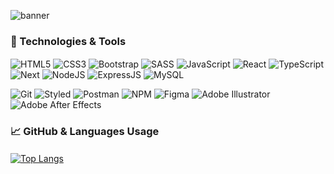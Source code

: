 ![banner](https://user-images.githubusercontent.com/86780871/177656842-35deedea-deeb-44d2-b4cb-4724f53465c9.gif)

### 🔧 Technologies & Tools <img src="spacer.png" alt="spacer" width="1500" height="2"/>
![HTML5](https://img.shields.io/badge/html5-2D3136.svg?style=for-the-badge&logo=html5&logoColor=23E34F26)
![CSS3](https://img.shields.io/badge/css3-2D3136.svg?style=for-the-badge&logo=css3&logoColor=563D7C)
![Bootstrap](https://img.shields.io/badge/bootstrap-2D3136.svg?style=for-the-badge&logo=bootstrap&logoColor=23563D7C)
![SASS](https://img.shields.io/badge/SASS-2D3136.svg?style=for-the-badge&logo=SASS&logoColor=hotpink)
![JavaScript](https://img.shields.io/badge/javascript-2D3136.svg?style=for-the-badge&logo=javascript&logoColor=F7DF1E)
![React](https://img.shields.io/badge/React-2D3136?style=for-the-badge&logo=react&logoColor=61DAFB)
![TypeScript](https://img.shields.io/badge/TypeScript-2D3136?style=for-the-badge&logo=typescript&logoColor=3178C6)
![Next](https://img.shields.io/badge/next-2D3136?style=for-the-badge&logo=next.js&logoColor=FFFFFF)
![NodeJS](https://img.shields.io/badge/Node-2D3136?style=for-the-badge&logo=Node.js&logoColor=43853D)
![ExpressJS](https://img.shields.io/badge/express-2D3136?style=for-the-badge&logo=express&logoColor=FFF)
![MySQL](https://img.shields.io/badge/mysql-2D3136.svg?style=for-the-badge&logo=mysql&logoColor=5DA6DE)

![Git](https://img.shields.io/badge/GIT-2D3136.svg?style=for-the-badge&logo=git&logoColor=white)
![Styled](https://img.shields.io/badge/styled_components-2D3136.svg?style=for-the-badge&logo=styled-components&logoColor=white)
![Postman](https://img.shields.io/badge/postman-2D3136.svg?style=for-the-badge&logo=postman&logoColor=white)
![NPM](https://img.shields.io/badge/npm-2D3136.svg?style=for-the-badge&logo=data:image/svg%2bxml;base64,PHN2ZyByb2xlPSJpbWciIHZpZXdCb3g9IjAgMCAyNCAyNCIgZmlsbD0id2hpdGUiIHhtbG5zPSJodHRwOi8vd3d3LnczLm9yZy8yMDAwL3N2ZyI+PHRpdGxlPm5wbTwvdGl0bGU+PHBhdGggZD0iTTEuNzYzIDBDLjc4NiAwIDAgLjc4NiAwIDEuNzYzdjIwLjQ3NEMwIDIzLjIxNC43ODYgMjQgMS43NjMgMjRoMjAuNDc0Yy45NzcgMCAxLjc2My0uNzg2IDEuNzYzLTEuNzYzVjEuNzYzQzI0IC43ODYgMjMuMjE0IDAgMjIuMjM3IDB6TTUuMTMgNS4zMjNsMTMuODM3LjAxOS0uMDA5IDEzLjgzNmgtMy40NjRsLjAxLTEwLjM4MmgtMy40NTZMMTIuMDQgMTkuMTdINS4xMTN6Ii8+PC9zdmc+)
![Figma](https://img.shields.io/badge/figma-2D3136.svg?style=for-the-badge&logo=figma&logoColor=white)
![Adobe Illustrator](https://img.shields.io/badge/adobe%20illustrator-2D3136.svg?style=for-the-badge&logo=adobe%20illustrator&logoColor=white)
![Adobe After Effects](https://img.shields.io/badge/Adobe%20After%20Effects-2D3136.svg?style=for-the-badge&logo=Adobe%20After%20Effects&logoColor=white)
 
### &#x1f4c8; GitHub & Languages Usage <img src="spacer.png" alt="spacer" width="1500" height="2"/>
[![Top Langs](https://github-readme-stats.vercel.app/api/top-langs/?username=gxlpes&layout=compact&bg_color=2D3136&&hide=SASS&text_color=FFFFFF&hide_title=true&border_radius=0)](https://github.com/gxlpes/github-readme-stats)



